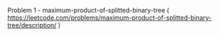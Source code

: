 Problem 1 - maximum-product-of-splitted-binary-tree ( https://leetcode.com/problems/maximum-product-of-splitted-binary-tree/description/ )